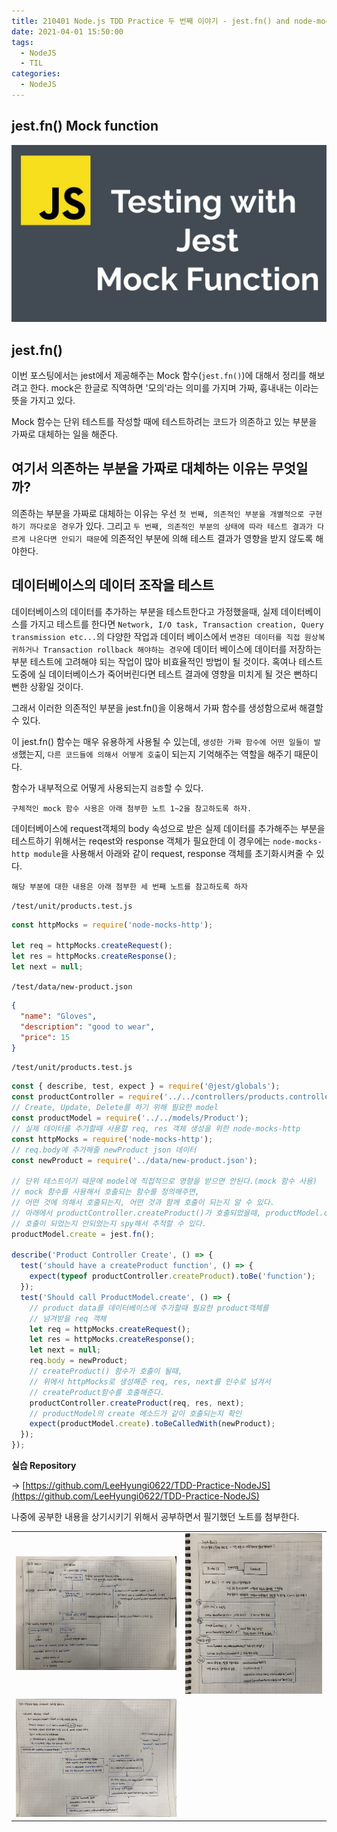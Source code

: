 ```yaml
---
title: 210401 Node.js TDD Practice 두 번째 이야기 - jest.fn() and node-mocks-http
date: 2021-04-01 15:50:00
tags:
  - NodeJS
  - TIL
categories:
  - NodeJS
---
```


## **jest.fn() Mock function**

<div align="center">
  <img src="/images/post_images/210401_jest_mock_function_img.jpeg" alt="expressjs mongodb image">
</div>

## **jest.fn()**

이번 포스팅에서는 jest에서 제공해주는 Mock 함수(`jest.fn()`)에 대해서 정리를 해보려고 한다.
mock은 한글로 직역하면 '모의'라는 의미를 가지며 가짜, 흉내내는 이라는 뜻을 가지고 있다.

Mock 함수는 단위 테스트를 작성할 때에 테스트하려는 코드가 의존하고 있는 부분을 가짜로 대체하는 일을 해준다.

## **여기서 의존하는 부분을 가짜로 대체하는 이유는 무엇일까?**

의존하는 부분을 가짜로 대체하는 이유는 우선 `첫 번째, 의존적인 부분을 개별적으로 구현하기 까다로운 경우`가 있다. 그리고 `두 번째, 의존적인 부분의 상태에 따라 테스트 결과가 다르게 나온다면 안되기 때문`에 의존적인 부분에 의해 테스트 결과가 영향을 받지 않도록 해야한다.

## **데이터베이스의 데이터 조작을 테스트**

데이터베이스의 데이터를 추가하는 부분을 테스트한다고 가정했을때, 실제 데이터베이스를 가지고 테스트를 한다면 `Network, I/O task, Transaction creation, Query transmission etc...`의 다양한 작업과 데이터 베이스에서 `변경된 데이터를 직접 원상복귀하거나 Transaction rollback 해야하는 경우`에 데이터 베이스에 데이터를 저장하는 부분 테스트에 고려해야 되는 작업이 많아 비효율적인 방법이 될 것이다.
혹여나 테스트 도중에 실 데이터베이스가 죽어버린다면 테스트 결과에 영향을 미치게 될 것은 뻔하디 뻔한 상황일 것이다.

그래서 이러한 의존적인 부분을 jest.fn()을 이용해서 가짜 함수를 생성함으로써 해결할 수 있다.

이 jest.fn() 함수는 매우 유용하게 사용될 수 있는데, `생성한 가짜 함수에 어떤 일들이 발생`했는지, `다른 코드들에 의해서 어떻게 호출`이 되는지 기억해주는 역할을 해주기 때문이다.

함수가 내부적으로 어떻게 사용되는지 `검증`할 수 있다.

`구체적인 mock 함수 사용은 아래 첨부한 노트 1~2을 참고하도록 하자.`

  <!-- more -->

데이터베이스에 request객체의 body 속성으로 받은 실제 데이터를 추가해주는 부분을 테스트하기 위해서는 reqest와 response 객체가 필요한데 이 경우에는 `node-mocks-http module`을 사용해서 아래와 같이 request, response 객체를 초기화시켜줄 수 있다.

`해당 부분에 대한 내용은 아래 첨부한 세 번째 노트를 참고하도록 하자`

`/test/unit/products.test.js`

```javascript
const httpMocks = require('node-mocks-http');

let req = httpMocks.createRequest();
let res = httpMocks.createResponse();
let next = null;
```

`/test/data/new-product.json`

```json
{
  "name": "Gloves",
  "description": "good to wear",
  "price": 15
}
```

`/test/unit/products.test.js`

```javascript
const { describe, test, expect } = require('@jest/globals');
const productController = require('../../controllers/products.controller');
// Create, Update, Delete를 하기 위해 필요한 model
const productModel = require('../../models/Product');
// 실제 데이터를 추가할때 사용할 req, res 객체 생성을 위한 node-mocks-http
const httpMocks = require('node-mocks-http');
// req.body에 추가해줄 newProduct json 데이터
const newProduct = require('../data/new-product.json');

// 단위 테스트이기 때문에 model에 직접적으로 영향을 받으면 안된다.(mock 함수 사용)
// mock 함수를 사용해서 호출되는 함수를 정의해주면,
// 어떤 것에 의해서 호출되는지, 어떤 것과 함께 호출이 되는지 알 수 있다.
// 아래에서 productController.createProduct()가 호출되었을때, productModel.create가
// 호출이 되었는지 안되었는지 spy해서 추적할 수 있다.
productModel.create = jest.fn();

describe('Product Controller Create', () => {
  test('should have a createProduct function', () => {
    expect(typeof productController.createProduct).toBe('function');
  });
  test('Should call ProductModel.create', () => {
    // product data를 데이터베이스에 추가할때 필요한 product객체를
    // 넘겨받을 req 객체
    let req = httpMocks.createRequest();
    let res = httpMocks.createResponse();
    let next = null;
    req.body = newProduct;
    // createProduct() 함수가 호출이 될때,
    // 위에서 httpMocks로 생성해준 req, res, next를 인수로 넘겨서
    // createProduct함수를 호출해준다.
    productController.createProduct(req, res, next);
    // productModel의 create 메소드가 같이 호출되는지 확인
    expect(productModel.create).toBeCalledWith(newProduct);
  });
});
```

**실습 Repository**

→ [https://github.com/LeeHyungi0622/TDD-Practice-NodeJS](https://github.com/LeeHyungi0622/TDD-Practice-NodeJS)

나중에 공부한 내용을 상기시키기 위해서 공부하면서 필기했던 노트를 첨부한다.

<table>
  <tr>
    <td>
      <img src="/images/post_images/210401_create_tdd_note.png" alt="NodeJS TDD Practice Note1">
    </td>
    <td>
      <img src="/images/post_images/210401_jest_mock_function_note.png" alt="NodeJS TDD Practice Note2">
    </td>
  </tr>
  <tr>
    <td>
      <img src="/images/post_images/210401_node_mocks_http_note.png" alt="NodeJS TDD Practice Note3">
    </td>
    <td></td>
  </tr>
</table>

